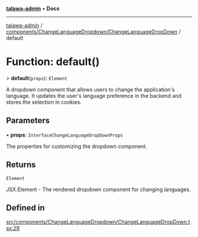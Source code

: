 [**talawa-admin**](../../../../README.md) • **Docs**

***

[talawa-admin](../../../../modules.md) / [components/ChangeLanguageDropdown/ChangeLanguageDropDown](../README.md) / default

# Function: default()

\> **default**(`props`): `Element`

A dropdown component that allows users to change the application's language.
It updates the user's language preference in the backend and stores the selection in cookies.

## Parameters

• **props**: `InterfaceChangeLanguageDropDownProps`

The properties for customizing the dropdown component.

## Returns

`Element`

JSX.Element - The rendered dropdown component for changing languages.

## Defined in

[src/components/ChangeLanguageDropdown/ChangeLanguageDropDown.tsx:29](https://github.com/PalisadoesFoundation/talawa-admin/blob/4bef0939e3fab4672bfd3599312195b8557e01a3/src/components/ChangeLanguageDropdown/ChangeLanguageDropDown.tsx#L29)
